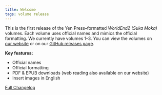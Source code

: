 ```yaml
---
title: Welcome
tags: volume release
---
```


This is the first release of the Yen Press–formatted *WorldEnd2 (Suka Moka)* volumes. Each volume uses official names and mimics the official formatting. We currently have volumes 1–3. You can view the volumes on [our website](https://worldend.github.io) or on our [GitHub releases page](https://github.com/WorldEnd/worldend-formatting/releases/latest).

<!-- more -->

**Key features:**

-   Official names
-   Official formatting
-   PDF & EPUB downloads (web reading also available on our website)
-   Insert images in English

[Full Changelog](https://github.com/WorldEnd/worldend-formatting/commits/v24.9.0)
